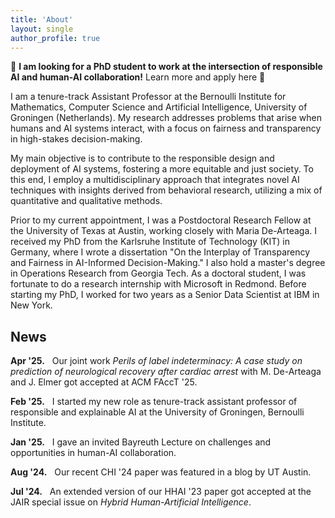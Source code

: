 ```yaml
---
title: 'About'
layout: single
author_profile: true
---
```


📢 **I am looking for a PhD student to work at the intersection of responsible AI and human-AI collaboration!** Learn more and apply <a href="https://www.rug.nl/about-ug/work-with-us/job-opportunities/?details=00347-02S000B7HP" style="text-decoration:none">here</a> 🚀

I am a tenure-track Assistant Professor at the <a href="https://www.rug.nl/research/bernoulli/?lang=en" style="text-decoration:none">Bernoulli Institute for Mathematics, Computer Science and Artificial Intelligence</a>, University of Groningen (Netherlands). My research addresses problems that arise when humans and AI systems interact, with a focus on fairness and transparency in high-stakes decision-making.

My main objective is to contribute to the responsible design and deployment of AI systems, fostering a more equitable and just society. To this end, I employ a multidisciplinary approach that integrates novel AI techniques with insights derived from behavioral research, utilizing a mix of quantitative and qualitative methods.

Prior to my current appointment, I was a Postdoctoral Research Fellow at the University of Texas at Austin, working closely with <a href="https://mariadearteaga.com/" style="text-decoration:none">Maria De-Arteaga</a>. I received my PhD from the Karlsruhe Institute of Technology (KIT) in Germany, where I wrote a <a href="https://doi.org/10.5445/IR/1000164741" style="text-decoration:none">dissertation</a> "On the Interplay of Transparency and Fairness in AI-Informed Decision-Making." I also hold a master's degree in Operations Research from Georgia Tech. As a doctoral student, I was fortunate to do a research internship with Microsoft in Redmond. Before starting my PhD, I worked for two years as a Senior Data Scientist at IBM in New York.

## News

**Apr '25.** &nbsp; Our joint <a href="https://arxiv.org/abs/2504.04243" style="text-decoration:none">work</a> *Perils of label indeterminacy: A case study on prediction of neurological recovery after cardiac arrest* with <a href="https://mariadearteaga.com/" style="text-decoration:none">M. De-Arteaga</a> and <a href="https://www.emergencymedicine.pitt.edu/people/jonathan-elmer" style="text-decoration:none">J. Elmer</a> got accepted at <a href="https://facctconference.org" style="text-decoration:none">ACM FAccT '25</a>.

**Feb '25.** &nbsp; I started my new role as tenure-track assistant professor of responsible and explainable AI at the <a href="https://www.rug.nl/research/bernoulli/" style="text-decoration:none">University of Groningen, Bernoulli Institute</a>.

**Jan '25.** &nbsp; I gave an invited <a href="https://www.uni-bayreuth.de/en/bayreuth-lectures" style="text-decoration:none">Bayreuth Lecture</a> on challenges and opportunities in human-AI collaboration.   

**Aug '24.** &nbsp; Our recent CHI '24 <a href="https://doi.org/10.1145/3613904.3642621" style="text-decoration:none">paper</a> was featured in a <a href="https://medium.com/texas-mccombs/when-ai-aids-decisions-when-should-humans-override-2805a8698dd5" style="text-decoration:none">blog</a> by UT Austin.  

**Jul '24.** &nbsp; An extended version of our HHAI '23 <a href="https://doi.org/10.48550/arXiv.2304.08804" style="text-decoration:none">paper</a> got accepted at the <a href="https://www.jair.org/index.php/jair/index" style="text-decoration:none">JAIR</a> special issue on *Hybrid Human-Artificial Intelligence*.

<!--- **Jun '24.** &nbsp; Our joint <a href="https://doi.org/10.1145/3685053" style="text-decoration:none">work</a> *"I want it that way": Enabling interactive decision support using large language models and constraint programming* with <a href="https://conlaw.github.io/" style="text-decoration:none">C. Lawless</a>, <a href="https://www.linkedin.com/in/lindyle/" style="text-decoration:none">L. Le</a>, <a href="https://www.microsoft.com/en-us/research/people/kaelr/" style="text-decoration:none">K. Rowan</a>, <a href="https://www.shilad.com/" style="text-decoration:none">S. Sen</a>, <a href="https://www.linkedin.com/in/cristina-daescu-6a5a5460/" style="text-decoration:none">C. St Hill</a>, <a href="https://www.jinasuh.com/" style="text-decoration:none">J. Suh</a>, and <a href="https://www.microsoft.com/en-us/research/people/basarraf/" style="text-decoration:none">B. Sarrafzadeh</a> got accepted at <a href="https://dl.acm.org/journal/tiis" style="text-decoration:none">ACM TiiS</a>.

**May '24.** &nbsp; I received and accepted an offer as tenure-track assistant professor of responsible and explainable AI at the <a href="https://www.rug.nl/research/bernoulli/?lang=en" style="text-decoration:none">University of Groningen</a> in the Netherlands, starting in spring '25 🎉

**Apr '24.** &nbsp; Our CHI '24 <a href="https://doi.org/10.1145/3613904.3642621" style="text-decoration:none">paper</a> *Explanations, fairness, and appropriate reliance in human-AI decision-making* won a best paper honorable mention award (top 5% of submissions) 🎉

**Mar '24.** &nbsp; Our joint <a href="https://doi.org/10.48550/arXiv.2310.13007" style="text-decoration:none">work</a> *A critical survey on fairness benefits of explainable AI* with <a href="https://lucad98.github.io" style="text-decoration:none">L. Deck</a>, <a href="https://mariadearteaga.com/" style="text-decoration:none">M. De-Arteaga</a>, and <a href="https://nkukit.github.io/" style="text-decoration:none">N. Kuehl</a> got accepted at <a href="https://facctconference.org" style="text-decoration:none">ACM FAccT '24</a>.

**Jan '24.** &nbsp; Our joint <a href="https://doi.org/10.1145/3613904.3642621" style="text-decoration:none">work</a> *Explanations, fairness, and appropriate reliance in human-AI decision-making* with <a href="https://mariadearteaga.com/" style="text-decoration:none">M. De-Arteaga</a> and <a href="https://nkukit.github.io/" style="text-decoration:none">N. Kuehl</a> got accepted at <a href="https://chi2024.acm.org/" style="text-decoration:none">ACM CHI '24</a>.

**Oct '23.** &nbsp; Our joint <a href="https://arxiv.org/pdf/2310.13007.pdf" style="text-decoration:none">work</a> *"A critical survey on fairness benefits of XAI"* with <a href="https://lucad98.github.io" style="text-decoration:none">L. Deck</a>, <a href="https://mariadearteaga.com/" style="text-decoration:none">M. De-Arteaga</a>, and <a href="https://nkukit.github.io/" style="text-decoration:none">N. Kuehl</a> was accepted to the <a href="https://xai-in-action.github.io/" style="text-decoration:none">XAIA Workshop @ NeurIPS '23</a>.

**Oct '23.** &nbsp; I started a postdoc position at UT Austin, working closely with <a href="https://mariadearteaga.com/" style="text-decoration:none">Maria De-Arteaga</a> on clinical human-AI decision-making.

**Oct '23.** &nbsp; I defended my <a href="https://doi.org/10.5445/IR/1000164741" style="text-decoration:none">PhD thesis</a> at KIT with the highest distinction (summa cum laude) 🎉

**Jul '23.** &nbsp; Our <a href="https://arxiv.org/pdf/2209.11812.pdf" style="text-decoration:none">paper</a> got accepted as a non-archival poster at <a href="https://eaamo.org/#home" style="text-decoration:none">ACM EAAMO '23</a>.

**Jun '23.** &nbsp; Our HHAI '23 <a href="https://arxiv.org/pdf/2304.08804.pdf" style="text-decoration:none">paper</a> *"On the interdependence of reliance behavior and accuracy in AI-assisted decision-making"* won the best paper award 🎉

**May '23.** &nbsp; I started a research internship with Microsoft in Redmond, WA, working closely with <a href="https://www.microsoft.com/en-us/research/people/basarraf/" style="text-decoration:none">Bahar Sarrafzadeh</a> and <a href="https://www.microsoft.com/en-us/research/people/jinsuh/" style="text-decoration:none">Jina Suh</a> on LLM-supported decision-making.

**Apr '23.** &nbsp; <a href="http://www.johannesjakubik.com/" style="text-decoration:none">Johannes</a>, <a href="https://www.michaelvoessing.com/" style="text-decoration:none">Michael</a>, <a href="https://nkukit.github.io/" style="text-decoration:none">Niklas</a>, <a href="https://www.linkedin.com/in/gerhardsatzger/" style="text-decoration:none">Gerhard</a>, and I had a <a href="https://arxiv.org/pdf/2304.08804.pdf" style="text-decoration:none">paper</a> accepted to <a href="https://www.hhai-conference.org/" style="text-decoration:none">HHAI '23</a>.

**Mar '23.** &nbsp; Our joint <a href="https://arxiv.org/pdf/2209.11812.pdf" style="text-decoration:none">work</a> with <a href="https://mariadearteaga.com/" style="text-decoration:none">Maria</a> and <a href="https://nkukit.github.io/" style="text-decoration:none">Niklas</a> will be presented at the <a href="https://chi-trait.github.io/#/" style="text-decoration:none">TRAIT Workshop @ CHI '23</a>, as well as at <a href="https://scecr.com/" style="text-decoration:none">SCECR '23</a> and <a href="https://2023-aisola.isola-conference.org/" style="text-decoration:none">AISoLA '23</a>.

**Dec '22.** &nbsp; I presented some of my current research at the <a href="https://algorithmicfutures.org/hmc22/" style="text-decoration:none">HMC22 Workshop</a> in Paris.

**Nov '22.** &nbsp; <a href="https://aritchie9590.github.io/" style="text-decoration:none">Alex</a>, Keziah, <a href="https://faidramonachou.github.io/" style="text-decoration:none">Faidra</a>, <a href="https://www.jessiefin.com/" style="text-decoration:none">Jessie</a>, <a href="https://mjuarezm.github.io/" style="text-decoration:none">Marc</a>, and I had our <a href="https://arxiv.org/pdf/2202.09727.pdf" style="text-decoration:none">paper</a> *"Online platforms and the fair exposure problem under homophily"* accepted to <a href="https://aaai.org/Conferences/AAAI-23/" style="text-decoration:none">AAAI '23</a>.

**Nov '22.** &nbsp; I gave an invited talk at <a href="https://www.wu.ac.at/" style="text-decoration:none">WU Wien</a>, hosted by <a href="https://www.linkedin.com/in/drchristianhaas/" style="text-decoration:none">Christian Haas</a>.

**Nov '22.** &nbsp; Started posting news here 😊 --->
